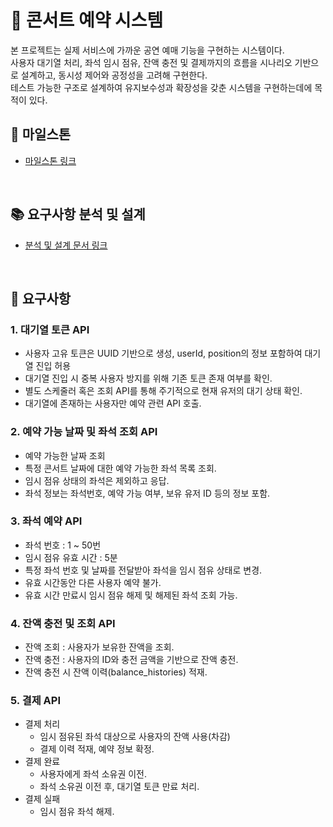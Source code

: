 <!--
## 프로젝트

## Getting Started

### Prerequisites

#### Running Docker Containers

`local` profile 로 실행하기 위하여 인프라가 설정되어 있는 Docker 컨테이너를 실행해주셔야 합니다.

```bash
docker-compose up -d
```

-->

# 🎤 콘서트 예약 시스템 
본 프로젝트는 실제 서비스에 가까운 공연 예매 기능을 구현하는 시스템이다. <br/>
사용자 대기열 처리, 좌석 임시 점유, 잔액 충전 및 결제까지의 흐름을 시나리오 기반으로 설계하고, 동시성 제어와 공정성을 고려해 구현한다.<br/>
테스트 가능한 구조로 설계하여 유지보수성과 확장성을 갖춘 시스템을 구현하는데에 목적이 있다.
<br/>

## 🚗 마일스톤
- [마일스톤 링크](https://github.com/users/westkitekim/projects/1/views/1)
<br/>

## 📚 요구사항 분석 및 설계
- [분석 및 설계 문서 링크](docs/requirements-analysis.md)
<br/>

## 📌 요구사항
### 1. 대기열 토큰 API
- 사용자 고유 토큰은 UUID 기반으로 생성, userId, position의 정보 포함하여 대기열 진입 허용
- 대기열 진입 시 중복 사용자 방지를 위해 기존 토큰 존재 여부를 확인.
- 별도 스케줄러 혹은 조회 API를 통해 주기적으로 현재 유저의 대기 상태 확인.
- 대기열에 존재하는 사용자만 예약 관련 API 호출.

### 2. 예약 가능 날짜 및 좌석 조회 API
- 예약 가능한 날짜 조회
- 특정 콘서트 날짜에 대한 예약 가능한 좌석 목록 조회.
- 임시 점유 상태의 좌석은 제외하고 응답.
- 좌석 정보는 좌석번호, 예약 가능 여부, 보유 유저 ID 등의 정보 포함.

### 3. 좌석 예약 API
- 좌석 번호 : 1 ~ 50번
- 임시 점유 유효 시간 : 5분
- 특정 좌석 번호 및 날짜를 전달받아 좌석을 임시 점유 상태로 변경.
- 유효 시간동안 다른 사용자 예약 불가. 
- 유효 시간 만료시 임시 점유 해제 및 해제된 좌석 조회 가능.

### 4. 잔액 충전 및 조회 API
- 잔액 조회 : 사용자가 보유한 잔액을 조회.
- 잔액 충전 : 사용자의 ID와 충전 금액을 기반으로 잔액 충전.
- 잔액 충전 시 잔액 이력(balance_histories) 적재.

### 5. 결제 API
- 결제 처리
  - 임시 점유된 좌석 대상으로 사용자의 잔액 사용(차감)
  - 결제 이력 적재, 예약 정보 확정.
- 결제 완료
  - 사용자에게 좌석 소유권 이전.
  - 좌석 소유권 이전 후, 대기열 토큰 만료 처리.
- 결제 실패
  - 임시 점유 좌석 해제.



